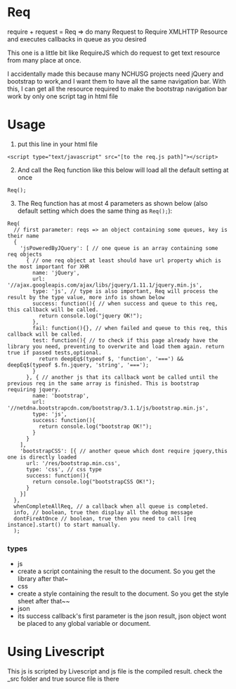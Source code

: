 Req
===

require + request = Req => do many Request to Require XMLHTTP Resource and executes callbacks in queue as you desired

This one is a little bit like RequireJS which do request to get text resource from many place at once.

I accidentally made this because many NCHUSG projects need jQuery and bootstrap to work,and I want them to have all the same navigation bar.
With this, I can get all the resource required to make the bootstrap navigation bar work by only one script tag in html file

Usage
===

 1. put this line in your html file
  ```
  <script type="text/javascript" src="[to the req.js path]"></script>
  ```

 2. And call the Req function like this below will load all the default setting at once
  ```
  Req();
  ```

 3. The Req function has at most 4 parameters as shown below (also default setting which does the same thing as `Req();`):
  ```
  Req(
    // first parameter: reqs => an object containing some queues, key is their name
    {
      'jsPoweredByJQuery': [ // one queue is an array containing some req objects
        { // one req object at least should have url property which is the most important for XHR
          name: 'jQuery',
          url: '//ajax.googleapis.com/ajax/libs/jquery/1.11.1/jquery.min.js',
          type: 'js', // type is also important, Req will process the result by the type value, more info is shown below
          success: function(){ // when success and queue to this req, this callback will be called.
            return console.log("jquery OK!");
          },
          fail: function(){}, // when failed and queue to this req, this callback will be called.
          test: function(){ // to check if this page already have the library you need, preventing to overwrite and load them again. return true if passed tests,optional.
            return deepEq$(typeof $, 'function', '===') && deepEq$(typeof $.fn.jquery, 'string', '===');
          }
        }, { // another js that its callback wont be called until the previous req in the same array is finished. This is bootstrap requiring jquery.
          name: 'bootstrap',
          url: '//netdna.bootstrapcdn.com/bootstrap/3.1.1/js/bootstrap.min.js',
          type: 'js',
          success: function(){
            return console.log("bootstrap OK!");
          }
        }
      ],
      'bootstrapCSS': [{ // another queue which dont require jquery,this one is directly loaded
        url: '/res/bootstrap.min.css',
        type: 'css', // css type
        success: function(){
          return console.log("bootstrapCSS OK!");
        }
      }]
    },
    whenCompleteAllReq, // a callback when all queue is completed.
    info, // boolean, true then display all the debug message
    dontFireAtOnce // boolean, true then you need to call [req instance].start() to start manually.
    );
  ```
  
### types

 * js
  * create a script containing the result to the document. So you get the library after that~
 * css
  * create a style containing the result to the document. So you get the style sheet after that~~
 * json
  * its success callback's first parameter is the json result, json object wont be placed to any global variable or document.


Using Livescript
===
This js is scripted by Livescript and js file is the compiled result.
check the _src folder and true source file is there
